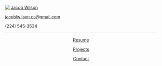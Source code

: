 <div>
    <img src="CDMlogo.png" align="left">
    <p class="top"><u>Jacob Wilson</u><p>
    <p class="mid"><a href="mailto:jacoblwilson.cs@gmail.com">jacoblwilson.cs@gmail.com</a></p>
    <p class="bot">(224) 545-3534</p>
</div>
<hr>
<div>
    <p class="body"><center><a href="resume.html">Resume<a/></center></p>
    <p class="body"><center><a href="projects.html">Projects</a></center></p>
    <p class="body"><center><a href="contact.html">Contact</a></center></p>
</div>
